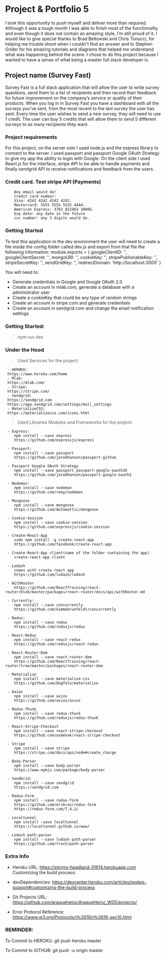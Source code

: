# Project & Portfolio 5
I took this opportunity to push myself and deliver more than required. Although it was a tough month I was able to finish most of the functionality and even though it does not contain an amazing style, I’m still proud of it. I would like to give special thanks to Brad Beltowski and Chris Tonucci, for helping me trouble shoot when I couldn't find an answer and to Stephen Grider for his amazing tutorials and diagrams that helped me understand what was happening behind the scene. I chose to do this project because I wanted to have a sense of what being a master full stack developer is. 

## Project name (Survey Fast)
Survey Fast is a full stack application that will allow the user to write survey questions, send them to a list of recipients and then record their feedback for future improvement on the company’s service or quality of their products. When you log in in Survey Fast you have a dashboard with all the surveys you’ve sent, from the most recent to the last survey the user has sent. Every time the user wishes to send a new survey, they will need to use 1 credit.  The user can buy 5 credits that will allow them to send 5 different surveys to as many recipients they want. 

### Project requirements
For this project, on the server side I used node.js and the express library to connect to the server. I used passport and passport Google OAuth Strategy to give my app the ability to login with Google. On the client side I used React.js for the interface, stripe API to be able to handle payments and finally sendgrid API to receive notifications and feedback from the users.  

### Credit card. Test stripe API (Payments)
        Any email would do!
        Credit card number:
        Visa: 4242 4242 4242 4242.
        Mastercard: 5555 5555 5555 4444.
        American Express: 3782 822463 10005.
        Exp date: any date in the future
        cvc number: any 3 digits would do.


### Getting Started
To test this application in the dev environment the user will need to create a file inside the config folder called dev.js and export from that file the following information: 
    module.exports = {
        googleClientID: '',
        googleClientSecret: '',
        mongoURI: '',
        cookieKey: '',
        stripePublishableKey: '',
        stripeSecretKey: '',
        sendGridKey: '',
        redirectDomain: 'http://localhost:3000'
    }

You will need to:
- Generate credentials in Google and Google OAuth 2.0
- Create an account in mlab.com, generate a database with a administrator user
- Create a cookieKey that could be any type of random strings
- Create an account in stripe.com and generate credentials
- Create an account in sendgrid.com and change the email notification settings 

### Getting Started: 
> npm run dev

### Under the Hood
> Used Services for the project:

     - HEROKU:
     https://www.heroku.com/home
     - Mlab: 
     https://mlab.com/
     - Stripe:
     https://stripe.com/
     - Sendgrid:
     https://sendgrid.com
     https://app.sendgrid.com/settings/mail_settings
     - MaterializeCSS:
     https://materializecss.com/icons.html

> Used Libraries Modules and Frameworks for the project:

     - Express:
        npm install --save express
        https://github.com/expressjs/express

     - Passport:
        npm install --save passport 
        https://github.com/jaredhanson/passport-github

     - Passport Google OAuth Strategy
        npm install --save passport passport-google-oauth20 
        https://github.com/jaredhanson/passport-google-oauth2

     - Nodemon:
        npm install --save nodemon
        https://github.com/remy/nodemon

     - Mongoose
        npm install --save mongoose
        https://github.com/Automattic/mongoose

     - Cookie-Session
        npm install --save cookie-session
        https://github.com/expressjs/cookie-session

     - Create-React-App
        sudo npm install -g create-react-app
        https://github.com/facebook/create-react-app

     - Create-React-App client(name of the folder containing the app)
        create-react-app client
    
     - Lodash
        comes with create react app
        https://github.com/lodash/lodash
     
     - WithRouter
        https://github.com/ReactTraining/react-router/blob/master/packages/react-router/docs/api/withRouter.md

     - Currently:
        npm install --save concurrently
        https://github.com/kimmobrunfeldt/concurrently
        
     - Redux:
        npm install --save redux
        https://github.com/reduxjs/redux

     - React-Redux
        npm install --save react-redux
        https://github.com/reduxjs/react-redux

     - React-Router-Dom
        npm install --save react-router-dom
        https://github.com/ReactTraining/react-router/tree/master/packages/react-router-dom

     - Materialize
        npm install --save materialize-css
        https://github.com/Dogfalo/materialize

     - Axios
        npm install --save axios
        https://github.com/axios/axios 

     - Redux-Thunk
        npm install --save redux-thunk
        https://github.com/reduxjs/redux-thunk

     - React-Stripe-Checkout
        npm install --save react-stripe-checkout
        https://github.com/azmenak/react-stripe-checkout

     - Stripe
        npm install --save stripe
        https://stripe.com/docs/api/node#create_charge

     - Body-Parser
        npm install --save body-parser
        https://www.npmjs.com/package/body-parser
    
     - SendGrid:
        npm install --save sendgrid
        https://sendgrid.com
    
     - Redux-Form
        npm install --save redux-form
        https://github.com/erikras/redux-form
        https://redux-form.com/7.4.2/

     - Localtunnel
        npm install -save localtunnel
        https://localtunnel.github.io/www/

     - Lodash path-parser
        npm install --save lodash path-parser
        https://github.com/troch/path-parser

### Extra Info

- Heroku URL: https://stormy-headland-31614.herokuapp.com
  Customizing the build process:
- devDependencies:
  https://devcenter.heroku.com/articles/nodejs-support#customizing-the-build-process
 
 - Git Projects URL: https://github.com/araqueheinz/AraqueHeinz_WD5/projects/

 - Error Protocol Reference: https://www.w3.org/Protocols/rfc2616/rfc2616-sec10.html 

### REMINDER:

To Commit to HEROKU: git push heroku master

To Commit to GITHUB: git push -u origin master


 